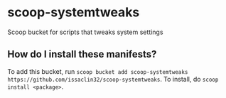 # scoop-systemtweaks

Scoop bucket for scripts that tweaks system settings

How do I install these manifests?
---------------------------------

To add this bucket, run `scoop bucket add scoop-systemtweaks https://github.com/issaclin32/scoop-systemtweaks`. To install, do `scoop install <package>`.
